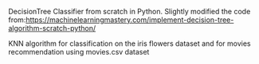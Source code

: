 DecisionTree Classifier from scratch in Python.
Slightly modified the code from:https://machinelearningmastery.com/implement-decision-tree-algorithm-scratch-python/

KNN algorithm for classification on the iris flowers dataset and for movies recommendation using movies.csv dataset 
